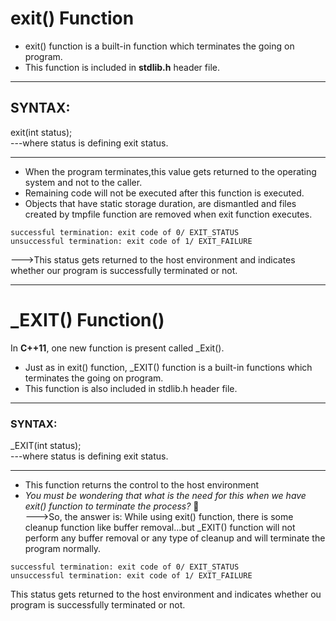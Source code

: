 # exit() Function
* exit() function is a built-in function which terminates the going on program.
* This function is included in **stdlib.h** header file.
***
## SYNTAX:  
exit(int status);  
---where status is defining exit status. 
***
* When the program terminates,this value gets returned to the operating system and not to the caller.
* Remaining code will not be executed after this function is executed.
* Objects that have static storage duration, are dismantled and files created by tmpfile function are removed when exit function executes.
```
successful termination: exit code of 0/ EXIT_STATUS 
unsuccessful termination: exit code of 1/ EXIT_FAILURE 
```
--->This status gets returned to the host environment and indicates whether our program is successfully terminated or not.
***

# _EXIT() Function()  
In **C++11**, one new function is present called _Exit().
* Just as in exit() function, _EXIT() function is a built-in functions which terminates the going on program.
* This function is also included in stdlib.h header file.
***
### SYNTAX:
_EXIT(int status);  
---where status is defining exit status.
***

* This function returns the control to the host environment  
* *You must be wondering that what is the need for this when we have exit() function to terminate the process?*  🤔  
--->So, the answer is: While using exit() function, there is some cleanup function like buffer removal...but _EXIT() function will not perform any buffer removal or any type of cleanup and will terminate the program normally.
```
successful termination: exit code of 0/ EXIT_STATUS 
unsuccessful termination: exit code of 1/ EXIT_FAILURE 
```


This status gets returned to the host environment and indicates whether ou program is successfully terminated or not.
